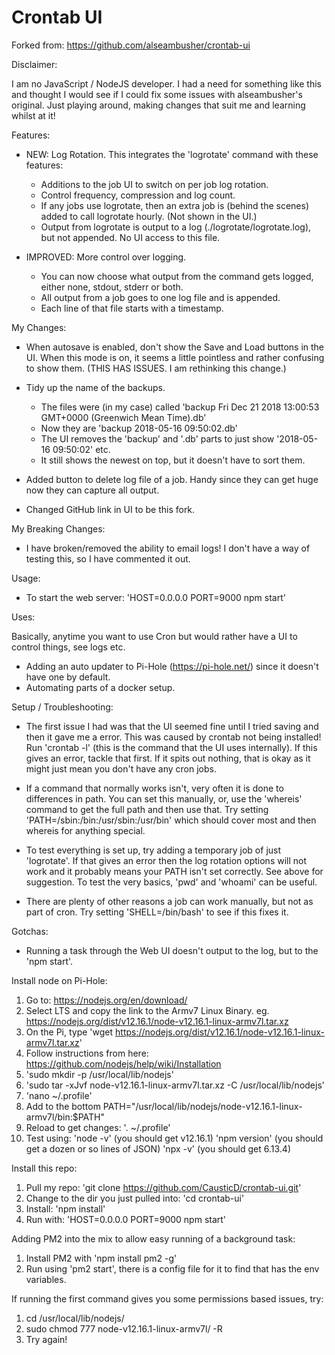 Crontab UI
==========

Forked from: https://github.com/alseambusher/crontab-ui

Disclaimer:

I am no JavaScript / NodeJS developer. I had a need for something like this and thought I would see if I could fix some issues with alseambusher's original. Just playing around, making changes that suit me and learning whilst at it!

Features:
- NEW: Log Rotation. This integrates the 'logrotate' command with these features:
    - Additions to the job UI to switch on per job log rotation.
    - Control frequency, compression and log count.
    - If any jobs use logrotate, then an extra job is (behind the scenes) added to call logrotate hourly. (Not shown in the UI.)
    - Output from logrotate is output to a log (./logrotate/logrotate.log), but not appended. No UI access to this file.

- IMPROVED: More control over logging.
    - You can now choose what output from the command gets logged, either none, stdout, stderr or both.
    - All output from a job goes to one log file and is appended.
    - Each line of that file starts with a timestamp.

My Changes:

- When autosave is enabled, don't show the Save and Load buttons in the UI. When this mode is on, it seems a little pointless and rather confusing to show them. (THIS HAS ISSUES. I am rethinking this change.)

- Tidy up the name of the backups.
    - The files were (in my case) called 'backup Fri Dec 21 2018 13:00:53 GMT+0000 (Greenwich Mean Time).db'
    - Now they are 'backup 2018-05-16 09:50:02.db'
    - The UI removes the 'backup' and '.db' parts to just show '2018-05-16 09:50:02' etc.
    - It still shows the newest on top, but it doesn't have to sort them.
    
- Added button to delete log file of a job. Handy since they can get huge now they can capture all output.

- Changed GitHub link in UI to be this fork.

My Breaking Changes:

- I have broken/removed the ability to email logs! I don't have a way of testing this, so I have commented it out.

Usage:

- To start the web server:
        'HOST=0.0.0.0 PORT=9000 npm start'
        
Uses:

Basically, anytime you want to use Cron but would rather have a UI to control things, see logs etc. 

- Adding an auto updater to Pi-Hole (https://pi-hole.net/) since it doesn't have one by default.
- Automating parts of a docker setup.

Setup / Troubleshooting:

- The first issue I had was that the UI seemed fine until I tried saving and then it gave me a error. This was caused by crontab not being installed! Run 'crontab -l' (this is the command that the UI uses internally). If this gives an error, tackle that first. If it spits out nothing, that is okay as it might just mean you don't have any cron jobs.

- If a command that normally works isn't, very often it is done to differences in path. You can set this manually, or, use the 'whereis' command to get the full path and then use that. Try setting 'PATH=/sbin:/bin:/usr/sbin:/usr/bin' which should cover most and then whereis for anything special.

- To test everything is set up, try adding a temporary job of just 'logrotate'. If that gives an error then the log rotation options will not work and it probably means your PATH isn't set correctly. See above for suggestion. To test the very basics, 'pwd' and 'whoami' can be useful.

- There are plenty of other reasons a job can work manually, but not as part of cron. Try setting 'SHELL=/bin/bash' to see if this fixes it.

Gotchas:

- Running a task through the Web UI doesn't output to the log, but to the 'npm start'.

Install node on Pi-Hole:

1) Go to: https://nodejs.org/en/download/
2) Select LTS and copy the link to the Armv7 Linux Binary. eg. https://nodejs.org/dist/v12.16.1/node-v12.16.1-linux-armv7l.tar.xz
3) On the Pi, type 'wget https://nodejs.org/dist/v12.16.1/node-v12.16.1-linux-armv7l.tar.xz'
4) Follow instructions from here: https://github.com/nodejs/help/wiki/Installation 
5) 'sudo mkdir -p /usr/local/lib/nodejs'
6) 'sudo tar -xJvf node-v12.16.1-linux-armv7l.tar.xz -C /usr/local/lib/nodejs'
7) 'nano ~/.profile'
8) Add to the bottom
	PATH="/usr/local/lib/nodejs/node-v12.16.1-linux-armv7l/bin:$PATH"
9) Reload to get changes: '. ~/.profile'
10) Test using:
	'node -v' (you should get v12.16.1)
	'npm version' (you should get a dozen or so lines of JSON)
	'npx -v' (you should get 6.13.4)
        
Install this repo:

1) Pull my repo: 'git clone https://github.com/CausticD/crontab-ui.git'
2) Change to the dir you just pulled into: 'cd crontab-ui'
3) Install: 'npm install'
4) Run with: 'HOST=0.0.0.0 PORT=9000 npm start'

Adding PM2 into the mix to allow easy running of a background task:

1) Install PM2 with 'npm install pm2 -g'
2) Run using 'pm2 start', there is a config file for it to find that has the env variables.

If running the first command gives you some permissions based issues, try:

1) cd /usr/local/lib/nodejs/
2) sudo chmod 777 node-v12.16.1-linux-armv7l/ -R
3) Try again!
